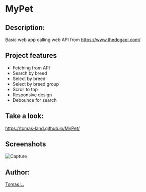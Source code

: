 # MyPet 

## Description:

Basic web app calling web API from https://www.thedogapi.com/

## Project features

- Fetching from API
- Search by breed
- Select by breed
- Select by breed group
- Scroll to top 
- Responsive design
- Debounce for search


## Take a look:

https://tomas-land.github.io/MyPet/


## Screenshots

![Capture](https://user-images.githubusercontent.com/72792707/133635371-fd2e244b-0f69-4e1a-96af-f00ea9ea00fe.JPG)

## Author:

[Tomas L.](https://github.com/tomas-land)
